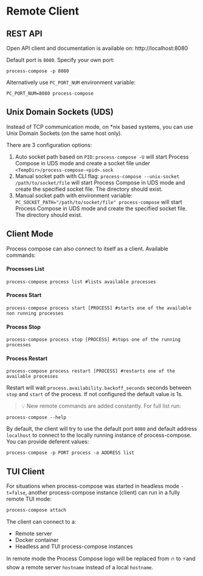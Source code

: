 # Remote Client

## REST API

Open API client and documentation is available on: http://localhost:8080

Default port is `8080`. Specify your own port:

```shell
process-compose -p 8080
```

Alternatively use `PC_PORT_NUM` environment variable:

```shell
PC_PORT_NUM=8080 process-compose
```

## Unix Domain Sockets (UDS)

Instead of TCP communication mode, on *nix based systems, you can use Unix Domain Sockets (on the same host only).

There are 3 configuration options:

1. Auto socket path based on `PID`: `process-compose -U` will start Process Compose in UDS mode and create a socket file under `<TempDir>/process-compose-<pid>.sock`
2. Manual socket path with CLI flag: `process-compose --unix-socket /path/to/socket/file` will start Process Compose in UDS mode and create the specified socket file. The directory should exist.
3. Manual socket path with environment variable: `PC_SOCKET_PATH="/path/to/socket/file" process-compose` will start Process Compose in UDS mode and create the specified socket file. The directory should exist.

## Client Mode

Process compose can also connect to itself as a client. Available commands:

#### Processes List

```shell
process-compose process list #lists available processes
```

#### Process Start

```shell
process-compose process start [PROCESS] #starts one of the available non running processes
```

#### Process Stop

```shell
process-compose process stop [PROCESS] #stops one of the running processes
```

#### Process Restart

```shell
process-compose process restart [PROCESS] #restarts one of the available processes
```

Restart will wait `process.availability.backoff_seconds` seconds between `stop` and `start` of the process. If not configured the default value is 1s.

> :bulb: New remote commands are added constantly. For full list run:
```shell
process-compose --help
```

By default, the client will try to use the default port `8080` and default address `localhost` to connect to the locally running instance of process-compose. You can provide deferent values:

```shell
process-compose -p PORT process -a ADDRESS list
```

## TUI Client

For situations when process-compose was started in headless mode `-t=false`, another process-compose instance (client) can run in a fully remote TUI mode:

```bash
process-compose attach
```

The client can connect to a:

- Remote server
- Docker container
- Headless and TUI process-compose instances

In remote mode the Process Compose logo will be replaced from 🔥 to ⚡and show a remote server `hostname` instead of a local `hostname`.